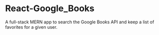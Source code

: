# React-Google_Books
A full-stack MERN app to search the Google Books API and keep a list of favorites for a given user.

